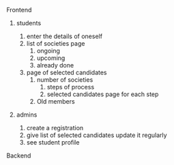 

Frontend
1. students
	1. enter the details of oneself
	2. list of societies page
		1. ongoing
		2. upcoming
		3. already done
	3. page of selected candidates
		1. number of societies
			1. steps of process
			2. selected candidates page for each step
		2. Old members
	
2. admins
	1. create a registration
	2. give list of selected candidates
		update it regularly
	3. see student profile
	

Backend
